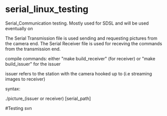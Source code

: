 # serial_linux_testing
Serial_Communication testing. Mostly used for SDSL and will be used eventually on 

The Serial Transmission file is used sending and requesting pictures from the camera end.
The Serial Receiver file is used for receving the commands from the transmission end.

compile commands:
either "make build_receiver" (for receiver) or "make build_issuer" for the issuer

issuer refers to the station with the camera hooked up to (i.e streaming images to receiver)

syntax:

./picture_(issuer or receiver) [serial_path]


#Testing svn
